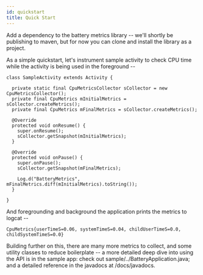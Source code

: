 ```yaml
---
id: quickstart
title: Quick Start
---
```


Add a dependency to the battery metrics library -- we'll shortly be publishing to maven, but for now you can clone and install the library as a project.


As a simple quickstart, let's instrument sample activity to check CPU time while the activity is being used in the foreground --

```
class SampleActivity extends Activity {

  private static final CpuMetricsCollector sCollector = new CpuMetricsCollector();
  private final CpuMetrics mInitialMetrics = sCollector.createMetrics();
  private final CpuMetrics mFinalMetrics = sCollector.createMetrics();

  @Override
  protected void onResume() {
    super.onResume();
    sCollector.getSnapshot(mInitialMetrics);
  }

  @Override
  protected void onPause() {
    super.onPause();
    sCollector.getSnapshot(mFinalMetrics);

    Log.d("BatteryMetrics", mFinalMetrics.diff(mInitialMetrics).toString());
  }

}
```

And foregrounding and background the application prints the metrics to logcat --

```
CpuMetrics{userTimeS=0.06, systemTimeS=0.04, childUserTimeS=0.0, childSystemTimeS=0.0}
```

Building further on this, there are many more metrics to collect, and some utility classes to reduce boilerplate -- a more detailed deep dive into using the API is in the sample app: check out sample/../BatteryApplication.java; and a detailed reference in the javadocs at /docs/javadocs.
